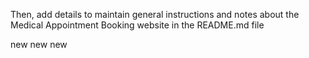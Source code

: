  Then, add details to maintain general instructions and notes about the Medical Appointment Booking website in the README.md file



 new new new